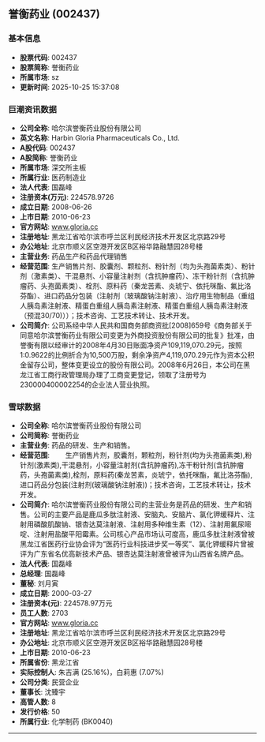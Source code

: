 ## 誉衡药业 (002437)

### 基本信息

- **股票代码**: 002437
- **股票简称**: 誉衡药业
- **所属市场**: sz
- **更新时间**: 2025-10-25 15:37:08

### 巨潮资讯数据

- **公司全称**: 哈尔滨誉衡药业股份有限公司
- **英文名称**: Harbin Gloria Pharmaceuticals Co., Ltd.
- **A股代码**: 002437
- **A股简称**: 誉衡药业
- **所属市场**: 深交所主板
- **所属行业**: 医药制造业
- **法人代表**: 国磊峰
- **注册资本(万元)**: 224578.9726
- **成立日期**: 2008-06-26
- **上市日期**: 2010-06-23
- **官方网站**: www.gloria.cc
- **注册地址**: 黑龙江省哈尔滨市呼兰区利民经济技术开发区北京路29号
- **办公地址**: 北京市顺义区空港开发区B区裕华路融慧园28号楼
- **主营业务**: 药品生产和药品代理销售
- **经营范围**: 生产销售片剂、胶囊剂、颗粒剂、粉针剂（均为头孢菌素类）、粉针剂（激素类）、干混悬剂、小容量注射剂（含抗肿瘤药）、冻干粉针剂（含抗肿瘤药、头孢菌素类）、栓剂、原料药（秦龙苦素、炎琥宁、依托咪酯、氟比洛芬酯）、进口药品分包装（注射剂（玻璃酸钠注射液）、治疗用生物制品（重组人胰岛素注射液、精蛋白重组人胰岛素注射液、精蛋白重组人胰岛素注射液（预混30/70)））；技术咨询、工艺技术转让、技术开发。
- **公司简介**: 公司系经中华人民共和国商务部商资批[2008]659号《商务部关于同意哈尔滨誉衡药业有限公司变更为外商投资股份有限公司的批复》批准，由誉衡有限以经审计的2008年4月30日账面净资产109,119,070.29元，按照1:0.9622的比例折合为10,500万股，剩余净资产4,119,070.29元作为资本公积金留存公司，整体变更设立的股份有限公司。2008年6月26日，本公司在黑龙江省工商行政管理局办理了工商变更登记，领取了注册号为230000400002254的企业法人营业执照。

### 雪球数据

- **公司全称**: 哈尔滨誉衡药业股份有限公司
- **公司简称**: 誉衡药业
- **主营业务**: 药品的研发、生产和销售。
- **经营范围**: 　　生产销售片剂，胶囊剂，颗粒剂，粉针剂(均为头孢菌素类),粉针剂(激素类),干混悬剂，小容量注射剂(含抗肿瘤药),冻干粉针剂(含抗肿瘤药，头孢菌素类),栓剂，原料药(秦龙苦素，炎琥宁，依托咪酯，氟比洛芬酯),进口药品分包装(注射剂(玻璃酸钠注射液))；技术咨询，工艺技术转让，技术开发。
- **公司简介**: 哈尔滨誉衡药业股份有限公司的主营业务是药品的研发、生产和销售。公司的主要产品是鹿瓜多肽注射液、安脑丸、安脑片、氯化钾缓释片、注射用磷酸肌酸钠、银杏达莫注射液、注射用多种维生素（12）、注射用氟尿嘧啶、注射用盐酸平阳霉素。公司核心产品市场认可度高，鹿瓜多肽注射液曾被黑龙江省医药行业协会评为“医药行业科技进步奖一等奖”、氯化钾缓释片曾被评为广东省名优高新技术产品、银杏达莫注射液曾被评为山西省名牌产品。
- **法人代表**: 国磊峰
- **总经理**: 国磊峰
- **董秘**: 刘月寅
- **成立日期**: 2000-03-27
- **注册资本(元)**: 224578.97万元
- **员工人数**: 2703
- **官方网站**: www.gloria.cc
- **注册地址**: 黑龙江省哈尔滨市呼兰区利民经济技术开发区北京路29号
- **办公地址**: 北京市顺义区空港开发区B区裕华路融慧园28号楼
- **上市日期**: 2010-06-23
- **所属省份**: 黑龙江省
- **实际控制人**: 朱吉满 (25.16%)，白莉惠 (7.07%)
- **公司分类**: 民营企业
- **董事长**: 沈臻宇
- **高管人数**: 8
- **发行价格**: 50
- **所属行业**: 化学制药 (BK0040)

---